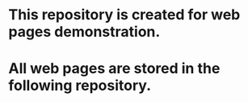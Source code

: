 # This repository is created for web pages demonstration. 
# All web pages are stored in the following repository.
